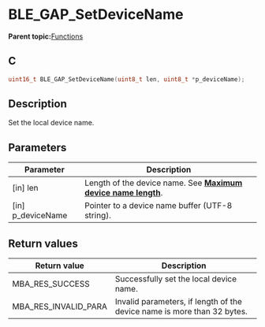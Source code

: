 # BLE\_GAP\_SetDeviceName

**Parent topic:**[Functions](GUID-0DD261BF-40D6-42CD-8806-9B93D259D1CC.md)

## C

```c
uint16_t BLE_GAP_SetDeviceName(uint8_t len, uint8_t *p_deviceName);
```

## Description

Set the local device name.

## Parameters

|Parameter|Description|
|---------|-----------|
|\[in\] len|Length of the device name. See **[Maximum device name length](GUID-109A4C82-A383-4BA8-8F76-6B104EC027D7.md)**.|
|\[in\] p\_deviceName|Pointer to a device name buffer \(UTF-8 string\).|

## Return values

|Return value|Description|
|------------|-----------|
|MBA\_RES\_SUCCESS|Successfully set the local device name.|
|MBA\_RES\_INVALID\_PARA|Invalid parameters, if length of the device name is more than 32 bytes.|

